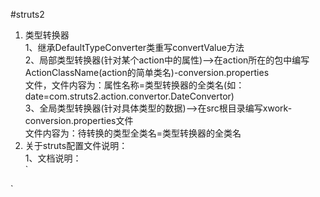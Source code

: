 #struts2
1. 类型转换器<br>
  1、继承DefaultTypeConverter类重写convertValue方法<br>
  2、局部类型转换器(针对某个action中的属性)-->在action所在的包中编写ActionClassName(action的简单类名)-conversion.properties<br>
  	文件，文件内容为：属性名称=类型转换器的全类名(如：date=com.struts2.action.convertor.DateConvertor)<br>
  3、全局类型转换器(针对具体类型的数据)-->在src根目录编写xwork-conversion.properties文件<br>
          文件内容为：待转换的类型全类名=类型转换器的全类名
2. 关于struts配置文件说明：<br>
  1、文档说明：<br>
  `
  <!DOCTYPE struts PUBLIC
    "-//Apache Software Foundation//DTD Struts Configuration 2.0//EN"
    "http://struts.apache.org/dtds/struts-2.0.dtd">
  `
